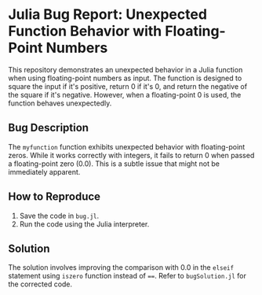 # Julia Bug Report: Unexpected Function Behavior with Floating-Point Numbers

This repository demonstrates an unexpected behavior in a Julia function when using floating-point numbers as input. The function is designed to square the input if it's positive, return 0 if it's 0, and return the negative of the square if it's negative. However, when a floating-point 0 is used, the function behaves unexpectedly.

## Bug Description
The `myfunction` function exhibits unexpected behavior with floating-point zeros. While it works correctly with integers, it fails to return 0 when passed a floating-point zero (0.0).  This is a subtle issue that might not be immediately apparent.

## How to Reproduce
1. Save the code in `bug.jl`.
2. Run the code using the Julia interpreter.

## Solution
The solution involves improving the comparison with 0.0 in the `elseif` statement using `iszero` function instead of `==`. Refer to `bugSolution.jl` for the corrected code. 
